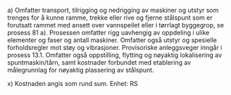 a) Omfatter transport, tilrigging og nedrigging av maskiner og utstyr som trenges for å kunne ramme, trekke eller rive og fjerne stålspunt som er forutsatt rammet med ansett over vannspeilet eller i tørrlagt byggegrop, se prosess 81 a). Prosessen omfatter rigg uavhengig av oppdeling i ulike elementer og faser og antall maskiner. Omfatter også utstyr og spesielle forholdsregler mot støy og vibrasjoner. Provisoriske anleggsveger inngår i prosess 13.1.
Omfatter også oppstilling, flytting og nøyaktig lokalisering av spuntmaskin/tårn, samt kostnader forbundet med etablering av målegrunnlag for nøyaktig plassering av stålspunt.

x) Kostnaden angis som rund sum. Enhet: RS

